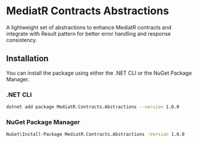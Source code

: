# MediatR Contracts Abstractions

A lightweight set of abstractions to enhance MediatR contracts and integrate with Result pattern for better error handling and response consistency.

## Installation

You can install the package using either the .NET CLI or the NuGet Package Manager.

### .NET CLI
```sh
dotnet add package MediatR.Contracts.Abstractions --version 1.0.0
```

### NuGet Package Manager
```sh
NuGet\Install-Package MediatR.Contracts.Abstractions -Version 1.0.0
```
